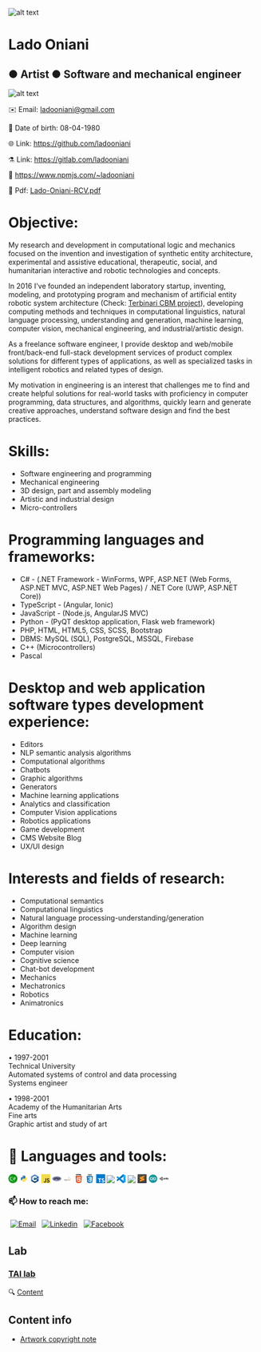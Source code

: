![alt text](https://github.com/ladooniani/tailab/blob/master/assets/tai_lab_terbinari_cbm_project_logo.png) 

# Lado Oniani

## ● Artist ● Software and mechanical engineer

<!--- ![alt text](https://github.com/ladooniani/resume-cv/blob/main/img/img1.jpg)  

# Contact: --->

![alt text](https://github.com/ladooniani/resume-cv/blob/main/img/lado-oniani.jpg)

✉️ Email: ladooniani@gmail.com

🐣 Date of birth: 08-04-1980 

🌐 Link: https://github.com/ladooniani

⚗ Link: https://gitlab.com/ladooniani

📌 https://www.npmjs.com/~ladooniani

📃 Pdf: [Lado-Oniani-RCV.pdf](https://github.com/ladooniani/resume-cv/blob/main/img/Lado-Oniani-CV.pdf)

# Objective:

My research and development in computational logic and mechanics focused on the invention and investigation of synthetic entity architecture, experimental and assistive educational, therapeutic, social, and humanitarian interactive and robotic technologies and concepts.

In 2016 I've founded an independent laboratory startup, inventing, modeling, and prototyping program and mechanism of artificial entity robotic system architecture (Check: [Terbinari CBM project](https://github.com/ladooniani/terbinari)), developing computing methods and techniques in computational linguistics, natural language processing, understanding and generation, machine learning, computer vision, mechanical engineering, and industrial/artistic design.

As a freelance software engineer, I provide desktop and web/mobile front/back-end full-stack development services of product complex solutions for different types of applications, as well as specialized tasks in intelligent robotics and related types of design.

My motivation in engineering is an interest that challenges me to find and create helpful solutions for real-world tasks with proficiency in computer programming, data structures, and algorithms, quickly learn and generate creative approaches, understand software design and find the best practices.

# Skills:

- Software engineering and programming 
- Mechanical engineering 
- 3D design, part and assembly modeling
- Artistic and industrial design
- Micro-controllers 
 
# Programming languages and frameworks: 

- C# - (.NET Framework - WinForms, WPF, ASP.NET (Web Forms, ASP.NET MVC, ASP.NET Web Pages) / .NET Core (UWP, ASP.NET Core))
- TypeScript - (Angular, Ionic) 
- JavaScript - (Node.js, AngularJS MVC)
- Python - (PyQT desktop application, Flask web framework)
- PHP, HTML, HTML5, CSS, SCSS, Bootstrap
- DBMS: MySQL (SQL), PostgreSQL, MSSQL, Firebase
- C++ (Microcontrollers)
- Pascal

# Desktop and web application software types development experience:

- Editors
- NLP semantic analysis algorithms 
- Computational algorithms 
- Chatbots
- Graphic algorithms
- Generators 
- Machine learning applications
- Analytics and classification
- Computer Vision applications
- Robotics applications
- Game development
- CMS Website Blog
- UX/UI design

# Interests and fields of research:

- Computational semantics 
- Computational linguistics 
- Natural language processing-understanding/generation 
- Algorithm design 
- Machine learning 
- Deep learning 
- Computer vision 
- Cognitive science 
- Chat-bot development 
- Mechanics
- Mechatronics 
- Robotics 
- Animatronics 

# Education:

• 1997-2001\
Technical University\
Automated systems of control and data processing\
Systems engineer

• 1998-2001\
Academy of the Humanitarian Arts\
Fine arts\
Graphic artist and study of art 
 
# 🧰 Languages and tools:

<code><img height="18" src="https://raw.githubusercontent.com/github/explore/80688e429a7d4ef2fca1e82350fe8e3517d3494d/topics/csharp/csharp.png"></code>
<code><img height="18" src="https://raw.githubusercontent.com/github/explore/80688e429a7d4ef2fca1e82350fe8e3517d3494d/topics/python/python.png"></code>
<code><img height="18" src="https://raw.githubusercontent.com/github/explore/80688e429a7d4ef2fca1e82350fe8e3517d3494d/topics/cpp/cpp.png"></code>
<code><img height="18" src="https://raw.githubusercontent.com/github/explore/80688e429a7d4ef2fca1e82350fe8e3517d3494d/topics/javascript/javascript.png"></code>
<code><img height="18" src="https://raw.githubusercontent.com/github/explore/80688e429a7d4ef2fca1e82350fe8e3517d3494d/topics/php/php.png"></code>
<code><img height="18" src="https://raw.githubusercontent.com/github/explore/80688e429a7d4ef2fca1e82350fe8e3517d3494d/topics/mysql/mysql.png"></code>
<code><img height="18" src="https://raw.githubusercontent.com/github/explore/80688e429a7d4ef2fca1e82350fe8e3517d3494d/topics/html/html.png"></code>
<code><img height="18" src="https://raw.githubusercontent.com/github/explore/80688e429a7d4ef2fca1e82350fe8e3517d3494d/topics/css/css.png"></code>
<code><img height="18" src="https://raw.githubusercontent.com/github/explore/80688e429a7d4ef2fca1e82350fe8e3517d3494d/topics/typescript/typescript.png"></code>
<code><img height="18" src="https://upload.wikimedia.org/wikipedia/commons/c/cd/Visual_Studio_2017_Logo.svg"></code> 
<code><img height="18" src="https://raw.githubusercontent.com/github/explore/80688e429a7d4ef2fca1e82350fe8e3517d3494d/topics/visual-studio-code/visual-studio-code.png"></code>
<code><img height="18" src="https://upload.wikimedia.org/wikipedia/commons/1/1d/PyCharm_Icon.svg"></code>
<code><img height="18" src="https://raw.githubusercontent.com/github/explore/80688e429a7d4ef2fca1e82350fe8e3517d3494d/topics/sublime-text/sublime-text.png"></code>
<code><img height="18" src="https://raw.githubusercontent.com/github/explore/80688e429a7d4ef2fca1e82350fe8e3517d3494d/topics/arduino/arduino.png"></code>
<code><img height="18" src="https://raw.githubusercontent.com/github/explore/80688e429a7d4ef2fca1e82350fe8e3517d3494d/topics/unity/unity.png"></code>

<!--
<code><img height="18" src="https://www.imagine-dsuk.com/wp-content/uploads/2017/05/Autodesk-Inventor-Logo.jpg"></code>
<code><img height="18" src="https://upload.wikimedia.org/wikipedia/en/d/d5/Logo_for_3ds_Max.png"></code>
<code><img height="18" src="https://upload.wikimedia.org/wikipedia/commons/3/3c/Logo_Blender.svg"></code> -->

### 📫 How to reach me: 

 <a href="mailto:ladooniani@gmail.com"> <img src="https://cdn.jsdelivr.net/npm/simple-icons@v3/icons/gmail.svg" alt="Email" height="40" style="vertical-align:top; margin:4px"></a>
   <a href="https://www.linkedin.com/in/lado-oniani/" target="_blank" rel="noopener noreferrer"> <img src="https://cdn.jsdelivr.net/npm/simple-icons@v3/icons/linkedin.svg" alt="Linkedin" height="40" style="vertical-align:top; margin:4px"></a> 
  <a href="https://www.facebook.com/socprofile/" target="_blank" rel="noopener noreferrer"> <img src="https://cdn.jsdelivr.net/npm/simple-icons@v3/icons/facebook.svg" alt="Facebook" height="40" style="vertical-align:top; margin:4px"></a>

## Lab

### [TAI lab](https://github.com/ladooniani/terbinari) 

🔍 [Content](https://github.com/ladooniani/readme/blob/main/README.md)

## Content info

- [Artwork copyright note]( https://github.com/ladooniani/resume-cv/blob/main/img/artwork.txt)
